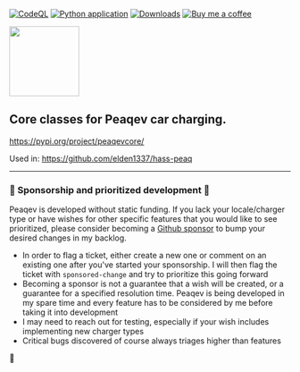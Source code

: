 [![CodeQL](https://github.com/elden1337/peaqev-core/actions/workflows/codeql.yml/badge.svg)](https://github.com/elden1337/peaqev-core/actions/workflows/codeql.yml) [![Python application](https://github.com/elden1337/peaqev-core/actions/workflows/python-app.yml/badge.svg)](https://github.com/elden1337/peaqev-core/actions/workflows/python-app.yml) 
[![Downloads](https://img.shields.io/pypi/dm/peaqevcore.svg)](https://pypi.org/project/peaqevcore/)
[![Buy me a coffee](https://img.shields.io/static/v1.svg?label=Buy%20me%20a%20coffee&message=🥨&color=black&logo=buy%20me%20a%20coffee&logoColor=white&labelColor=6f4e37)](https://www.buymeacoffee.com/elden)

<img src="https://raw.githubusercontent.com/elden1337/hass-peaq/main/assets/icon.png" width="125">

## Core classes for Peaqev car charging.

https://pypi.org/project/peaqevcore/

Used in: https://github.com/elden1337/hass-peaq

---

### :cherries: Sponsorship and prioritized development :cherries:
Peaqev is developed without static funding. If you lack your locale/charger type or have wishes for other specific features that you would like to see prioritized, please consider becoming a [Github sponsor](https://github.com/sponsors/elden1337) to bump your desired changes in my backlog.
- In order to flag a ticket, either create a new one or comment on an existing one after you've started your sponsorship. I will then flag the ticket with `sponsored-change` and try to prioritize this going forward
- Becoming a sponsor is not a guarantee that a wish will be created, or a guarantee for a specified resolution time. Peaqev is being developed in my spare time and every feature has to be considered by me before taking it into development
- I may need to reach out for testing, especially if your wish includes implementing new charger types
- Critical bugs discovered of course always triages higher than features

:love_letter:

